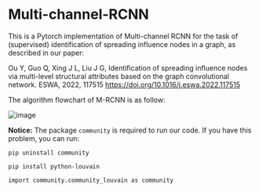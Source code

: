 # Multi-channel-RCNN
This is a Pytorch implementation of Multi-channel RCNN for the task of (supervised) identification of spreading influence nodes in a graph, as described in our paper:

Ou Y, Guo Q, Xing J L, Liu J G, Identification of spreading influence nodes via multi-level structural attributes based on the graph convolutional network. ESWA, 2022, 117515 https://doi.org/10.1016/j.eswa.2022.117515 

The algorithm flowchart of M-RCNN is as follow:

![image](https://user-images.githubusercontent.com/67104283/168262812-e17e9a9b-d097-42d8-b590-85c5215f83e3.png)

**Notice:**
  The package `community` is required to run our code. If you have this problem, you can run:
  
  `pip uninstall community`
  
  `pip install python-louvain `
  
  `import community.community_louvain as community`
